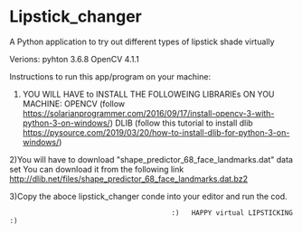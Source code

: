 # Lipstick_changer
A Python application to try out different types of lipstick shade virtually

Verions: pyhton 3.6.8 OpenCV 4.1.1


Instructions to run this app/program on your machine:

  1) YOU WILL HAVE to INSTALL THE FOLLOWEING LIBRARIEs ON YOU MACHINE:
    OPENCV (follow https://solarianprogrammer.com/2016/09/17/install-opencv-3-with-python-3-on-windows/)
    DLIB (follow this tutorial to install dlib https://pysource.com/2019/03/20/how-to-install-dlib-for-python-3-on-windows/)
    
  2)You will have to download "shape_predictor_68_face_landmarks.dat" data set
    You can download it from the following link http://dlib.net/files/shape_predictor_68_face_landmarks.dat.bz2
    
  3)Copy the aboce lipstick_changer conde into your editor and run the cod.
  
                                            :)   HAPPY virtual LIPSTICKING :)
